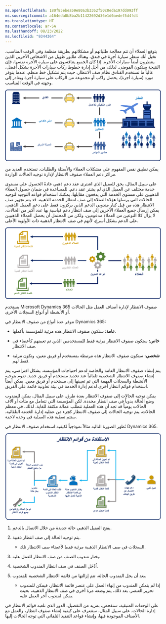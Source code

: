```yaml
---
ms.openlocfilehash: 180f85ebea59e80a3b3362f50c0eda197dd093ff
ms.sourcegitcommit: a164eda8b8ba2b11422692d36e1d0aedef5d4fd4
ms.translationtype: HT
ms.contentlocale: ar-SA
ms.lasthandoff: 08/23/2022
ms.locfileid: "9344364"
---
```

يتوقع العملاء أن تتم معالجة طلباتهم أو مشكلاتهم بطريقة منظمة وفي الوقت المناسب. تخيل أنك تنتظر سيارة أجرة في فندق، وهناك طابور طويل من الاشخاص الآخرين الذين ينتظرون أيضاً سيارات الأجرة. إذا كان الجميع يتنافسون على سيارة الأجرة نفسها، فإن النتيجة ستكون الفوضى. لذلك، من أجل إدارة خطوط ركاب سيارات الأجرة بشكل أفضل، غالباً ما تستخدم الفنادق نظام صف الانتظار، حيث يتم تشكيل خط منظم. عندما يتوفر مورد (سيارة أجرة)، يحصل راكب أو مجموعة من الركاب على سيارة أجرة ويغادر إلى وجهته في الوقت المناسب.

![مثال على رسم تخطيطي لنظام صف انتظار لسيارات الأجرة والمسافرين في المطار.](../media/Qu-unit1-1.png)

يمكن تطبيق نفس المفهوم على مشكلات العملاء والأسئلة والطلبات. تستخدم العديد من مراكز دعم العملاء صفوف الانتظار لإدارة توجيه الحالات الواردة.

على سبيل المثال، يحق للعميل الذي اشترى عقد دعم ذهبي عادةً الحصول على مستوى خدمة مختلف عن العميل الذي لم يشتر عقد دعم. للمساعدة في ضمان حصول العملاء الذهبيين على مستوى الخدمة التي يدفعون مقابلها، يمكنك استخدام قواعد التوجيه لتوجيه الحالات التي يرسلها هؤلاء العملاء إلى صف انتظار الخدمة الذهبية. قد يتم تجهيز صف الانتظار هذه من قِبل كبار مندوبي الدعم الذين يركزون فقط على دعم العميل الذهبي. يمكن إرسال جميع العملاء الآخرين إلى صف انتظار دعم قياسية بها عدد أكبر من الحالات. لا يزال كلا النوعين من العملاء مدعومين، ولكن من المحتمل أن يحصل العملاء الذهبيين على الدعم بشكل أسرع، لأنهم في صف الانتظار الذهبية ذات الأولوية الأعلى.

![رسم تخطيطي لقواعد التوجيه مع حالات العملاء ومستوى عقد الدعم.](../media/Qu-unit1-2.png)

يستخدم Microsoft Dynamics 365 صفوف الانتظار لإدارة أصناف العمل مثل الحالات أو الأنشطة أو أنواع السجلات الأخرى.

تتوفر عدة أنواع من صفوف الانتظار في Dynamics 365:

- **عامة:** ستكون صفوف الانتظار هذه مرئية للمؤسسة بأكملها.

- **خاص:** ستكون صفوف الانتظار مرئية فقط للمستخدمين الذين تم تعيينهم كأعضاء في صف الانتظار.

- **شخصي:** ستكون صفوف الانتظار هذه مرتبطة بمستخدم أو فريق معين، وتكون مرئية فقط لهم.

يتم إنشاء صفوف الانتظار العامة والخاصة لدعم احتياجات المؤسسة. بشكل افتراضي، يتم إنشاء صفوف الانتظار الشخصية تلقائياً عند تحديد مستخدم أو فريق جديد. تقوم بتوجيه الأنشطة والسجلات المهمة التي تم تعيينها إلى مستخدم أو فريق معين. يمكن أيضاً استخدام قوائم انتظار أخرى لدعم إدارة الخدمة في بيئة تعاونية قائمة على الفريق.

يمكن توجيه الحالات إلى صفوف الانتظار بعدة طرق. على سبيل المثال، يمكن للمندوب وضع الحالة يدوياً في صف انتظار محددة. لكن المؤسسة التي تتعامل مع مئات أو آلاف الحالات يومياً قد تجد أن هذه العملية تتطلب عمالة مكثفة للغاية. لذلك، في معظم الحالات، يتم توجيه الحالات إلى صفوف الانتظار كجزء من عملية إدارة الخدمة التلقائية. ستتم تغطية هذه العملية في وحدة لاحقة.

تُظهر الصورة التالية مثالاً نموذجياً لكيفية استخدام صفوف الانتظار في Dynamics 365.

![مثال على الرسم التخطيطي لكيفية استخدام صفوف الانتظار في Dynamics 365.](../media/Qu-unit1-3.png)

1. يفتح العميل الذهبي حالة جديدة من خلال الاتصال بالدعم.

1. يتم توجيه الحالة إلى صف انتظار ذهبية.

    - السجلات في صف الانتظار الذهبية مرئية فقط لأعضاء صف الانتظار تلك.

1. يختار مندوب الصنف من صف الانتظار للعمل عليه.

1. اُدْخَل الصنف في صف انتظار المندوب الشخصية.

1. بعد أن يحل المندوب الحالة، تتم إزالتها من قائمة الانتظار الشخصية للمندوب.

    - إذا لم يتمكن المندوب من إنهاء العمل على عنصر قائمة الانتظار، فيمكن للمندوب تحرير العنصر. بعد ذلك، يتم وضعه مرة أخرى في صف الانتظار الذهبية، بحيث يمكن لمندوب آخر العمل عليه.

على الوحدات المتبقية، ستفحص، بمزيد من التفصيل، الدور الذي تلعبه قوائم الانتظار في إدارة الحالات. على سبيل المثال، ستتعرف على كيفية إنشاء صفوف انتظار، والعمل مع الأصناف الموجودة فيها، وإنشاء قواعد التنفيذ التلقائي التي توجه الحالات إليها.